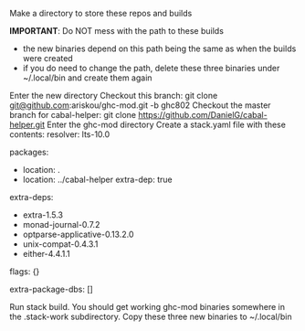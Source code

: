 Make a directory to store these repos and builds

**IMPORTANT**: Do NOT mess with the path to these builds
- the new binaries depend on this path being the same as when the builds were created
- if you do need to change the path, delete these three binaries under ~/.local/bin and create them again

Enter the new directory
Checkout this branch: git clone git@github.com:ariskou/ghc-mod.git -b ghc802
Checkout the master branch for cabal-helper: git clone https://github.com/DanielG/cabal-helper.git
Enter the ghc-mod directory
Create a stack.yaml file with these contents:
resolver: lts-10.0

packages:
- location: .
- location: ../cabal-helper
  extra-dep: true

extra-deps: 
- extra-1.5.3
- monad-journal-0.7.2
- optparse-applicative-0.13.2.0
- unix-compat-0.4.3.1
- either-4.4.1.1

                
flags: {}

extra-package-dbs: []

Run stack build. You should get working ghc-mod binaries somewhere in the .stack-work subdirectory.
Copy these three new binaries to ~/.local/bin
